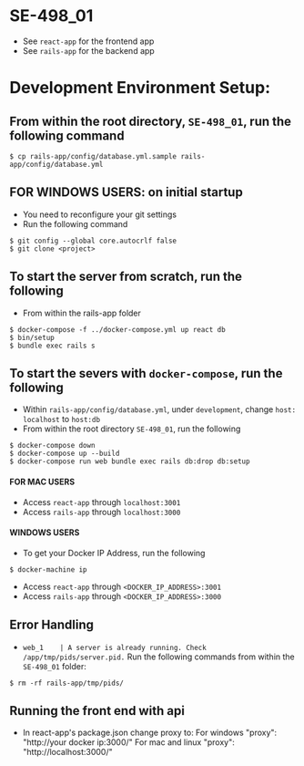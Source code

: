 # SE-498_01

- See `react-app` for the frontend app
- See `rails-app` for the backend app

# Development Environment Setup:

## From within the root directory, `SE-498_01`, run the following command
```shell
$ cp rails-app/config/database.yml.sample rails-app/config/database.yml
```

## FOR WINDOWS USERS: on initial startup
- You need to reconfigure your git settings
- Run the following command
```shell
$ git config --global core.autocrlf false
$ git clone <project>
```

## To start the server from scratch, run the following
- From within the rails-app folder
```shell
$ docker-compose -f ../docker-compose.yml up react db
$ bin/setup
$ bundle exec rails s
```


## To start the severs with `docker-compose`, run the following
- Within `rails-app/config/database.yml`, under `development`, change `host: localhost` to `host:db`
- From within the root directory `SE-498_01`, run the following
```shell
$ docker-compose down
$ docker-compose up --build
$ docker-compose run web bundle exec rails db:drop db:setup
```

#### FOR MAC USERS
- Access `react-app` through `localhost:3001`
- Access `rails-app` through `localhost:3000`

#### WINDOWS USERS
- To get your Docker IP Address, run the following
```shell
$ docker-machine ip
```
- Access `react-app` through `<DOCKER_IP_ADDRESS>:3001`
- Access `rails-app` through `<DOCKER_IP_ADDRESS>:3000`

## Error Handling
- `web_1    | A server is already running. Check /app/tmp/pids/server.pid.`
Run the following commands from within the `SE-498_01` folder:
```shell
$ rm -rf rails-app/tmp/pids/
```

## Running the front end with api
- In react-app's package.json change proxy to:
For windows "proxy": "http://your docker ip:3000/"
For mac and linux "proxy": "http://localhost:3000/"
